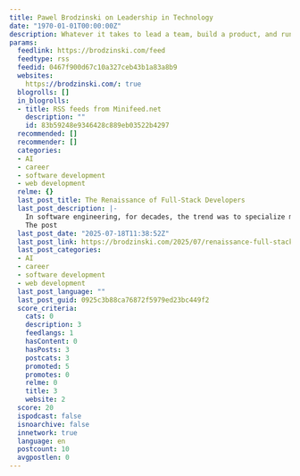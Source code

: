 ```yaml
---
title: Pawel Brodzinski on Leadership in Technology
date: "1970-01-01T00:00:00Z"
description: Whatever it takes to lead a team, build a product, and run a business
params:
  feedlink: https://brodzinski.com/feed
  feedtype: rss
  feedid: 0467f900d67c10a327ceb43b1a83a8b9
  websites:
    https://brodzinski.com/: true
  blogrolls: []
  in_blogrolls:
  - title: RSS feeds from Minifeed.net
    description: ""
    id: 83b59248e9346428c889eb03522b4297
  recommended: []
  recommender: []
  categories:
  - AI
  - career
  - software development
  - web development
  relme: {}
  last_post_title: The Renaissance of Full-Stack Developers
  last_post_description: |-
    In software engineering, for decades, the trend was to specialize more. With the new AI-powered software development landscape, we'll see full-stack developers to return to their prominence.
    The post
  last_post_date: "2025-07-18T11:38:52Z"
  last_post_link: https://brodzinski.com/2025/07/renaissance-full-stack-developers.html
  last_post_categories:
  - AI
  - career
  - software development
  - web development
  last_post_language: ""
  last_post_guid: 0925c3b88ca76872f5979ed23bc449f2
  score_criteria:
    cats: 0
    description: 3
    feedlangs: 1
    hasContent: 0
    hasPosts: 3
    postcats: 3
    promoted: 5
    promotes: 0
    relme: 0
    title: 3
    website: 2
  score: 20
  ispodcast: false
  isnoarchive: false
  innetwork: true
  language: en
  postcount: 10
  avgpostlen: 0
---
```

